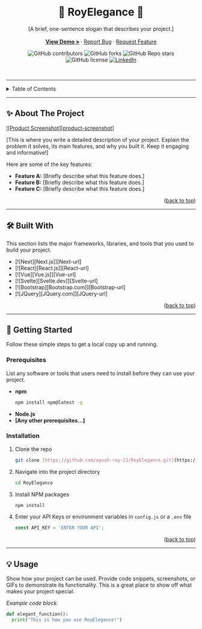 <div align="center">

  <br/>
  <h1 align="center">👑 RoyElegance 👑</h1>

  <p align="center">
    [A brief, one-sentence slogan that describes your project.]
    <br/>
    <br/>
    <a href="[LINK_TO_LIVE_DEMO_IF_APPLICABLE]"><strong>View Demo »</strong></a>
    ·
    <a href="https://github.com/ayush-roy-21/RoyElegance/issues">Report Bug</a>
    ·
    <a href="https://github.com/ayush-roy-21/RoyElegance/issues">Request Feature</a>
  </p>
</div>

<div align="center">

![GitHub contributors](https://img.shields.io/github/contributors/ayush-roy-21/RoyElegance?style=for-the-badge)
![GitHub forks](https://img.shields.io/github/forks/ayush-roy-21/RoyElegance?style=for-the-badge)
![GitHub Repo stars](https://img.shields.io/github/stars/ayush-roy-21/RoyElegance?style=for-the-badge)
![GitHub license](https://img.shields.io/github/license/ayush-roy-21/RoyElegance?style=for-the-badge)
[![LinkedIn](https://img.shields.io/badge/linkedin-%230077B5.svg?style=for-the-badge&logo=linkedin&logoColor=white)]([YOUR_LINKEDIN_URL])

</div>
<br>

---

<details>
  <summary>Table of Contents</summary>
  <ol>
    <li><a href="#-about-the-project">About The Project</a></li>
    <li><a href="#-built-with">Built With</a></li>
    <li><a href="#-getting-started">Getting Started</a>
      <ul>
        <li><a href="#prerequisites">Prerequisites</a></li>
        <li><a href="#installation">Installation</a></li>
      </ul>
    </li>
    <li><a href="#-usage">Usage</a></li>
    <li><a href="#-roadmap">Roadmap</a></li>
    <li><a href="#-contributing">Contributing</a></li>
    <li><a href="#-license">License</a></li>
    <li><a href="#-contact">Contact</a></li>
    <li><a href="#-acknowledgments">Acknowledgments</a></li>
  </ol>
</details>

---

## ✨ About The Project

[![Product Screenshot][product-screenshot]]([LINK_TO_LIVE_DEMO_IF_APPLICABLE])

[This is where you write a detailed description of your project. Explain the problem it solves, its main features, and why you built it. Keep it engaging and informative!]

Here are some of the key features:
* **Feature A:** [Briefly describe what this feature does.]
* **Feature B:** [Briefly describe what this feature does.]
* **Feature C:** [Briefly describe what this feature does.]

<p align="right">(<a href="#top">back to top</a>)</p>

---

## 🛠️ Built With

This section lists the major frameworks, libraries, and tools that you used to build your project.

* [![Next][Next.js]][Next-url]
* [![React][React.js]][React-url]
* [![Vue][Vue.js]][Vue-url]
* [![Svelte][Svelte.dev]][Svelte-url]
* [![Bootstrap][Bootstrap.com]][Bootstrap-url]
* [![JQuery][JQuery.com]][JQuery-url]

<p align="right">(<a href="#top">back to top</a>)</p>

---

## 🚀 Getting Started

Follow these simple steps to get a local copy up and running.

### Prerequisites

List any software or tools that users need to install before they can use your project.
* **npm**
    ```sh
    npm install npm@latest -g
    ```
* **Node.js**
* **[Any other prerequisites...]**

### Installation

1.  Clone the repo
    ```sh
    git clone [https://github.com/ayush-roy-21/RoyElegance.git](https://github.com/ayush-roy-21/RoyElegance.git)
    ```
2.  Navigate into the project directory
    ```sh
    cd RoyElegance
    ```
3.  Install NPM packages
    ```sh
    npm install
    ```
4.  Enter your API Keys or environment variables in `config.js` or a `.env` file
    ```js
    const API_KEY = 'ENTER YOUR API';
    ```

<p align="right">(<a href="#top">back to top</a>)</p>

---

## 💡 Usage

Show how your project can be used. Provide code snippets, screenshots, or GIFs to demonstrate its functionality. This is a great place to show off what makes your project special.

*Example code block:*
```python
def elegant_function():
  print("This is how you use RoyElegance!")
